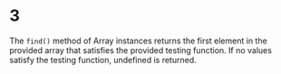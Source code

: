 # 3

The `find()` method of Array instances returns the first element in the provided array that satisfies the provided testing function. If no values satisfy the testing function, undefined is returned.
